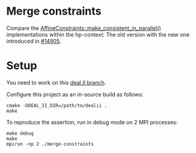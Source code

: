 Merge constraints
=================

Compare the [AffineConstraints::make_consistent_in_parallel()](https://dealii.org/developer/doxygen/deal.II/classAffineConstraints.html#ab0217a83250614a473e29096d9a7f515) implementations within the hp-context: The old version with the new one introduced in [#14905](https://github.com/dealii/dealii/pull/14905).

Setup
=====

You need to work on this [deal.II branch](https://github.com/marcfehling/dealii/tree/old-and-new-consistency).

Configure this project as an in-source build as follows:

    cmake -DDEAL_II_DIR=/path/to/dealii .
    make

To reproduce the assertion, run in debug mode on 2 MPI processes:

    make debug
    make
    mpirun -np 2 ./merge-constraints
